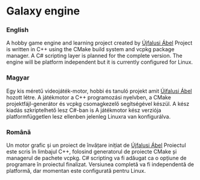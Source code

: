 # Galaxy engine
### English
A hobby game engine and learning project created by [Újfalusi Ábel](ujfalusiabel.fly.dev)
Project is written in C++ using the CMake build system and vcpkg package manager. A C# scripting layer is planned for the complete version.
The engine will be platform independent but it is currently configured for Linux.

### Magyar
Egy kis méretű videojáték-motor, hobbi és tanuló projekt amit [Újfalusi Ábel](ujfalusiabel.fly.dev) hozott létre.
A játékmotor a C++ programozási nyelvben, a CMake projektfájl-generátor és vcpkg csomagkezelő segítségével készül. A kész kiadás szkriptelhető lesz C#-ban is
A játékmotor kész verziója platformfüggetlen lesz ellenben jelenleg Linuxra van konfigurálva.

### Română
Un motor grafic și un proiect de învățare inițiat de [Újfalusi Ábel](ujfalusiabel.fly.dev)
Proiectul este scris în limbajul C++, folosind generatorul de proiecte CMake și managerul de pachete vcpkg. C# scripting va fi adăugat ca o opțiune de programare în proiectul finalizat. 
Versiunea completă va fi independentă de platformă, dar momentan este configurată pentru Linux.

